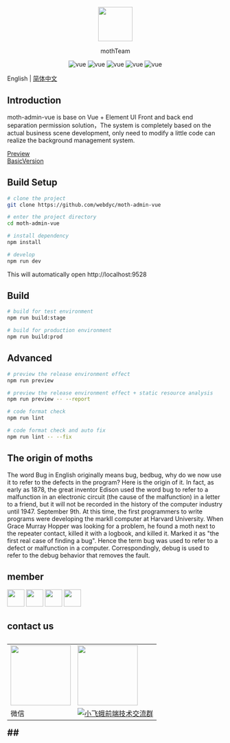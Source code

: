 <p align="center">
  <img width="80" src="https://webdyc.oss-cn-beijing.aliyuncs.com/moth-admin/logo.png">
</p>
<p align="center">
 mothTeam
</p>

<p align="center">
  <img src="https://img.shields.io/badge/build-passing-28a745.svg" alt="vue">
  <img src="https://img.shields.io/badge/vue-2.6.10-27a6fe.svg" alt="vue">
  <img src="https://img.shields.io/badge/element-2.15.7-27a6fe.svg" alt="vue">
  <img src="https://img.shields.io/badge/release-1.0.0-27a6fe.svg" alt="vue">
  <img src="https://img.shields.io/badge/$-donate-dc3545.svg" alt="vue">
</p>

English | [简体中文](./README-zh.md)

## Introduction

moth-admin-vue is base on Vue + Element UI Front and back end separation permission solution，The system is completely based on the actual business scene development, only need to modify a little code can realize the background management system.

[Preview](http://moth-admin-vue.webdyc.com/)  
[BasicVersion](https://github.com/webdyc/moth-admin-vue/tree/template)

## Build Setup

```bash
# clone the project
git clone https://github.com/webdyc/moth-admin-vue

# enter the project directory
cd moth-admin-vue

# install dependency
npm install

# develop
npm run dev
```

This will automatically open http://localhost:9528

## Build

```bash
# build for test environment
npm run build:stage

# build for production environment
npm run build:prod
```

## Advanced

```bash
# preview the release environment effect
npm run preview

# preview the release environment effect + static resource analysis
npm run preview -- --report

# code format check
npm run lint

# code format check and auto fix
npm run lint -- --fix
```

## The origin of moths

The word Bug in English originally means bug, bedbug, why do we now use it to refer to the defects in the program? Here is the origin of it.
In fact, as early as 1878, the great inventor Edison used the word bug to refer to a malfunction in an electronic circuit (the cause of the malfunction) in a letter to a friend, but it will not be recorded in the history of the computer industry until 1947. September 9th.
At this time, the first programmers to write programs were developing the markII computer at Harvard University. When Grace Murray Hopper was looking for a problem, he found a moth next to the repeater contact, killed it with a logbook, and killed it. Marked it as "the first real case of finding a bug". Hence the term bug was used to refer to a defect or malfunction in a computer. Correspondingly, debug is used to refer to the debug behavior that removes the fault.

## member

<p >
   <img width="40" src="https://webdyc.oss-cn-beijing.aliyuncs.com/moth-admin/dyc.jpg">  
   <img width="40" src="https://webdyc.oss-cn-beijing.aliyuncs.com/moth-admin/xjl.jpg">  
   <img width="40" src="https://webdyc.oss-cn-beijing.aliyuncs.com/moth-admin/xlk.jpg">  
   <img width="40" src="https://webdyc.oss-cn-beijing.aliyuncs.com/moth-admin/hr.jpg">  
</p>

## contact us

## <table>
  <tr>
    <td><img src="https://webdyc.oss-cn-beijing.aliyuncs.com/moth-admin/wx.png" width="140px"></td>
    <td><img src="https://webdyc.oss-cn-beijing.aliyuncs.com/moth-admin/qq.png" width="140px"></td>
  </tr>
  <tr>
    <td>微信</td>
    <td><a target="_blank" href="https://jq.qq.com/?_wv=1027&k=j4F83vD5"><img border="0" src="https://pub.idqqimg.com/wpa/images/group.png" alt="小飞蛾前端技术交流群" title="小飞蛾前端技术交流群"></a></td>
  </tr>
</table>
##

